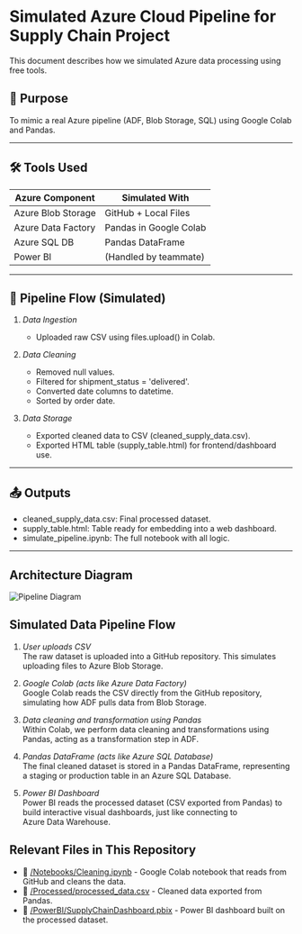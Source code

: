 # Simulated Azure Cloud Pipeline for Supply Chain Project

This document describes how we simulated Azure data processing using free tools.

## 🎯 Purpose
To mimic a real Azure pipeline (ADF, Blob Storage, SQL) using Google Colab and Pandas.

---

## 🛠 Tools Used

| Azure Component       | Simulated With           |
|-----------------------|---------------------------|
| Azure Blob Storage    | GitHub + Local Files      |
| Azure Data Factory    | Pandas in Google Colab    |
| Azure SQL DB          | Pandas DataFrame          |
| Power BI              | (Handled by teammate)     |

---

## 🔁 Pipeline Flow (Simulated)

1. *Data Ingestion*  
   - Uploaded raw CSV using files.upload() in Colab.

2. *Data Cleaning*  
   - Removed null values.
   - Filtered for shipment_status = 'delivered'.
   - Converted date columns to datetime.
   - Sorted by order date.

3. *Data Storage*  
   - Exported cleaned data to CSV (cleaned_supply_data.csv).
   - Exported HTML table (supply_table.html) for frontend/dashboard use.

---

## 📤 Outputs

- cleaned_supply_data.csv: Final processed dataset.
- supply_table.html: Table ready for embedding into a web dashboard.
- simulate_pipeline.ipynb: The full notebook with all logic.

---
## Architecture Diagram

![Pipeline Diagram](../Assets/architecture_diagram.png)

## Simulated Data Pipeline Flow
1. *User uploads CSV*  
   The raw dataset is uploaded into a GitHub repository. This simulates uploading files to Azure Blob Storage.

2. *Google Colab (acts like Azure Data Factory)*  
   Google Colab reads the CSV directly from the GitHub repository, simulating how ADF pulls data from Blob Storage.

3. *Data cleaning and transformation using Pandas*  
   Within Colab, we perform data cleaning and transformations using Pandas, acting as a transformation step in ADF.

4. *Pandas DataFrame (acts like Azure SQL Database)*  
   The final cleaned dataset is stored in a Pandas DataFrame, representing a staging or production table in an Azure SQL Database.

5. *Power BI Dashboard*  
   Power BI reads the processed dataset (CSV exported from Pandas) to build interactive visual dashboards, just like connecting to Azure Data Warehouse.

## Relevant Files in This Repository

- 📂 [/Notebooks/Cleaning.ipynb](../Notebooks/Cleaning.ipynb) - Google Colab notebook that reads from GitHub and cleans the data.
- 📂 [/Processed/processed_data.csv](../Processed/processed_data.csv) - Cleaned data exported from Pandas.
- 📂 [/PowerBI/SupplyChainDashboard.pbix](../PowerBI/SupplyChainDashboard.pbix) - Power BI dashboard built on the processed dataset.
